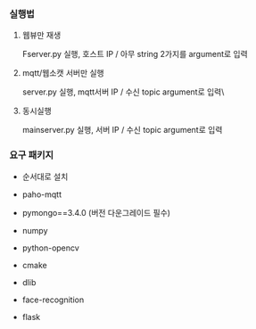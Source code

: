 ### 실행법

1. 웹뷰만 재생 

    Fserver.py 실행, 호스트 IP / 아무 string 2가지를 argument로 입력

2. mqtt/웹소캣 서버만 실행

    server.py 실행, mqtt서버 IP / 수신 topic argument로 입력\

3. 동시실행

    mainserver.py 실행, 서버 IP / 수신 topic argument로 입력


### 요구 패키지

* 순서대로 설치

- paho-mqtt

- pymongo==3.4.0  (버전 다운그레이드 필수)

- numpy

- python-opencv

- cmake

- dlib

- face-recognition

- flask




